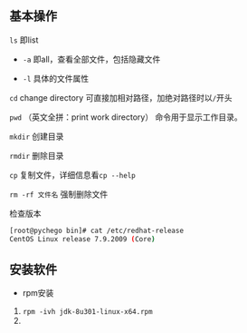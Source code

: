 ## 基本操作

`ls` 即list   

- `-a` 即all，查看全部文件，包括隐藏文件  

- `-l` 具体的文件属性

`cd` change directory  可直接加相对路径，加绝对路径时以`/`开头

`pwd` （英文全拼：print work directory） 命令用于显示工作目录。

`mkdir` 创建目录

`rmdir` 删除目录

`cp`  复制文件，详细信息看`cp --help`

`rm -rf 文件名`  强制删除文件

检查版本 

```bash
[root@pychego bin]# cat /etc/redhat-release 
CentOS Linux release 7.9.2009 (Core)
```







## 安装软件

- rpm安装

1. `rpm -ivh jdk-8u301-linux-x64.rpm` 
2. 


